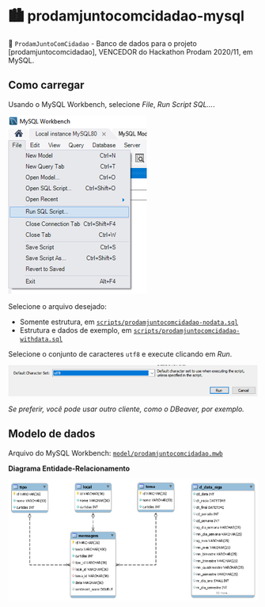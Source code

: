 # 🏙 prodamjuntocomcidadao-mysql

🥇 `ProdamJuntoComCidadao` - Banco de dados para o projeto [prodamjuntocomcidadao], VENCEDOR do Hackathon Prodam 2020/11, em MySQL.

## Como carregar

Usando o MySQL Workbench, selecione _File_, _Run Script SQL..._.

![](assets/run-01.png)

Selecione o arquivo desejado:

* Somente estrutura, em [`scripts/prodamjuntocomcidadao-nodata.sql`](scripts/prodamjuntocomcidadao-nodata.sql)
* Estrutura e dados de exemplo, em [`scripts/prodamjuntocomcidadao-withdata.sql`](scripts/prodamjuntocomcidadao-withdata.sql)

Selecione o conjunto de caracteres `utf8` e execute clicando em _Run_.

![](assets/run-02.png)

_Se preferir, você pode usar outro cliente, como o DBeaver, por exemplo._

## Modelo de dados

Arquivo do MySQL Workbench: [`model/prodamjuntocomcidadao.mwb`](model/prodamjuntocomcidadao.mwb)

**Diagrama Entidade-Relacionamento**

![](assets/der.png)
